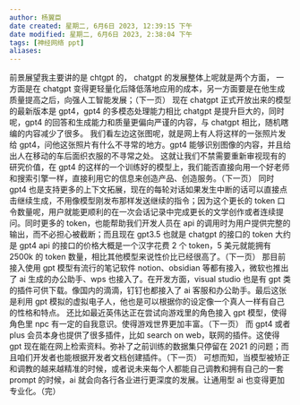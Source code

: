 ```yaml
---
author: 杨翼臣
date created: 星期二, 6月6日 2023, 12:39:15 下午
date modified: 星期二, 6月6日 2023, 2:38:04 下午
tags: [神经网络 ppt]
aliases: 
---
```


前景展望我主要讲的是 chtgpt 的，
chatgpt 的发展整体上呢就是两个方面，
一方面是在 chatgpt 变得更轻量化后降低落地应用的成本，另一方面要是在他生成质量提高之后，向强人工智能发展；（下一页）
现在 chatgpt 正式开放出来的模型的最新版本是 gpt4，gpt4 的多模态处理能力相比 chatgpt 是提升巨大的，同时呢，gpt4 的回答和生成能力和质量更偏向严谨的内容，与 chatgpt 相比，随机瞎编的内容减少了很多。
我们看左边这张图呢，就是网上有人将这样的一张照片发给 gpt4，问他这张照片有什么不寻常的地方。gpt4 能够识别图像的内容，并且给出人在移动的车后面织衣服的不寻常之处。
这就让我们不禁需要重新审视现有的研究价值，在 gpt4 的这样的一个训练好的模型上，我们能否直接向用一个好老师和搜索引擎一样，直接利用它的信息来创造产品、创造服务。（下一页）
同时 gpt4 也是支持更多的上下文拓展，现在的每轮对话如果发生中断的话可以直接点击继续生成，不用像模型刚发布那样发送继续的指令；因为这个更长的 token 口令数量呢，用户就能更顺利的在一次会话记录中完成更长的文学创作或者连续提问。同时更多的 token，也能帮助我们开发人员在 api 的调用时为用户提供完整的输出，而不必担心被截断；而且现在 gpt3.5 也就是 chatgpt 的接口的 token 大约是 gpt4 api 的接口的价格大概是一个汉字花费 2 个 token，5 美元就能拥有 2500k 的 token 数量，相比其他模型来说性价比已经很高了。（下一页）
那目前接入使用 gpt 模型有流行的笔记软件 notion、obsidian 等都有接入，微软也推出了 ai 生成的办公助手、wps 也接入了。在开发方面，visual studio 也是有 gpt 类的插件可供下载。像国内的滴滴，钉钉也都接入了 ai 客服和办公助手。最后这张是利用 gpt 模拟的虚拟电子人，他也是可以根据你的设定像一个真人一样有自己的性格和特点。 还比如最近英伟达正在尝试向游戏里的角色接入 gpt 模型，使得角色里 npc 有一定的自我意识。使得游戏世界更加丰富。（下一页）
而 gpt4 或者 plus 会员本身也提供了很多插件，比如 search on web，联网的插件。这使得 gpt 现在能在网上检索资料。弥补了之前训练的数据集只停留在 2021 的问题；而且咱们开发者也能根据开发者文档创建插件。（下一页）
可想而知，当模型被矫正和调教的越来越精准的时候，或者说未来每个人都能自己调教和拥有自己的一套 prompt 的时候，ai 就会向各行各业进行更深度的发展。让通用型 ai 也变得更加专业化。（完）
